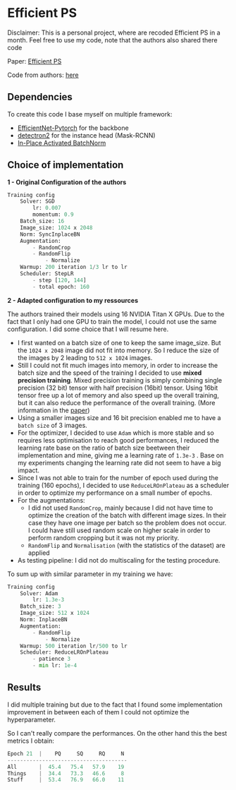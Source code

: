 # Efficient PS

Disclaimer: This is a personal project, where are recoded Efficient PS in a month.
Feel free to use my code, note that the authors also shared there code


Paper: [Efficient PS](http://panoptic.cs.uni-freiburg.de/#main)

Code from authors: [here](https://github.com/DeepSceneSeg/EfficientPS)

## Dependencies

To create this code I base myself on multiple framework:

- [EfficientNet-Pytorch](https://github.com/lukemelas/EfficientNet-PyTorch) for the backbone
- [detectron2](https://github.com/facebookresearch/detectron2) for the instance head (Mask-RCNN)
- [In-Place Activated BatchNorm](https://github.com/mapillary/inplace_abn)


## Choice of implementation

**1 - Original Configuration of the authors**

```python
Training config
	Solver: SGD
		lr: 0.007
		momentum: 0.9
	Batch_size: 16
	Image_size: 1024 x 2048
	Norm: SyncInplaceBN
	Augmentation:
		- RandomCrop
		- RandomFlip
			- Normalize
	Warmup: 200 iteration 1/3 lr to lr
	Scheduler: StepLR
		- step [120, 144]
		- total epoch: 160
```

**2 - Adapted configuration to my ressources**

The authors trained their models using 16 NVIDIA Titan X GPUs. Due to the fact that I only had one GPU to train the model, I could not use the same configuration. I did some choice that I will resume here.

- I first wanted on a batch size of one to keep the same image_size. But the `1024 x 2048` image did not fit into memory. So I reduce the size of the images by 2 leading to `512 x 1024` images.
- Still I could not fit much images into memory, in order to increase the batch size and the speed of the training I decided to use **mixed precision training**. Mixed precision training is simply combining single precision (32 bit) tensor with half precision (16bit) tensor. Using 16bit tensor free up a lot of memory and also speed up the overall training, but it can also reduce the performance of the overall training. (More information in the [paper](https://arxiv.org/pdf/1802.00930.pdf))
- Using a smaller images size and 16 bit precision enabled me to have a `batch size` of 3 images.
- For the optimizer, I decided to use `Adam` which is more stable and so requires less optimisation to reach good performances, I reduced the learning rate base on the ratio of batch size beetween their implementation and mine, giving me a learning rate of `1.3e-3` . Base on my experiments changing the learning rate did not seem to have a big impact.
- Since I was not able to train for the number of epoch used during the training (160 epochs), I decided to use `ReduceLROnPlateau` as a scheduler in order to optimize my performance on a small number of epochs.
- For the augmentations:
    - I did not used `RandomCrop`, mainly because I did not have time to optimize the creation of the batch with different image sizes. In their case they have one image per batch so the problem does not occur. I could have still used random scale on higher scale in order to perform random cropping but it was not my priority.
    - `RandomFlip` and `Normalisation` (with the statistics of the dataset) are applied
- As testing pipeline: I did not do multiscaling for the testing procedure.

To sum up with similar parameter in my training we have:

```python
Training config
	Solver: Adam
		lr: 1.3e-3
	Batch_size: 3
	Image_size: 512 x 1024
	Norm: InplaceBN
	Augmentation:
		- RandomFlip
			- Normalize
	Warmup: 500 iteration lr/500 to lr
	Scheduler: ReduceLROnPlateau
		- patience 3
		- min lr: 1e-4
```

## Results

I did multiple training but due to the fact that I found some implementation improvement in between each of them I could not optimize the hyperparameter.

So I can't really compare the performances. On the other hand this the best metrics I obtain:

```python
Epoch 21  |    PQ     SQ     RQ     N
--------------------------------------
All       |  45.4   75.4   57.9    19
Things    |  34.4   73.3   46.6     8
Stuff     |  53.4   76.9   66.0    11
```